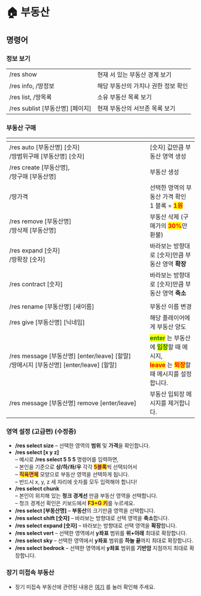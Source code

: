 # 🏠 부동산

## 명령어

### 정보 보기

|                             |                      |
| --------------------------- | -------------------- |
| /res show                   | 현재 서 있는 부동산 경계 보기    |
| /res info, /땅정보             | 해당 부동산의 가치나 권한 정보 확인 |
| /res list, /땅목록             | 소유 부동산 목록 보기         |
| /res sublist \[부동산명] \[페이지] | 현재 부동산의 서브존 목록 보기    |

### 부동산 구매

<table><thead><tr><th width="360"></th><th></th></tr></thead><tbody><tr><td>/res auto [부동산명] [숫자]<br>/땅범위구매 [부동산명] [숫자]</td><td>[숫자] 값만큼 부동산 영역 생성</td></tr><tr><td>/res create [부동산명], <br>/땅구매 [부동산명]</td><td>부동산 생성</td></tr><tr><td>/땅가격</td><td>선택한 영역의 부동산 가격 확인<br>1 블록 = <mark style="color:red;"><strong>1원</strong></mark></td></tr><tr><td>/res remove [부동산명]<br>/땅삭제 [부동산명]</td><td>부동산 삭제 (구매가의 <mark style="color:red;"><strong>30%</strong></mark>만 환불)</td></tr><tr><td>/res expand [숫자]<br>/땅확장 [숫자]</td><td>바라보는 방향대로 [숫자]만큼 부동산 영역 <strong>확장</strong></td></tr><tr><td>/res contract [숫자]</td><td>바라보는 방향대로 [숫자]만큼 부동산 영역 <strong>축소</strong></td></tr><tr><td></td><td></td></tr><tr><td>/res rename [부동산명] [새이름]</td><td>부동산 이름 변경</td></tr><tr><td>/res give [부동산명] [닉네임]</td><td>해당 플레이어에게 부동산 양도</td></tr><tr><td>/res message [부동산명] [enter/leave] [할말]<br>/땅메시지 [부동산명] [enter/leave] [할말]</td><td><mark style="color:green;"><strong>enter</strong></mark> 는 부동산에 <mark style="color:green;"><strong>입장</strong></mark>할 때 메시지, <br><mark style="color:red;"><strong>leave</strong></mark> 는 <mark style="color:red;"><strong>퇴장</strong></mark>할 때 메시지를 설정합니다.</td></tr><tr><td>/res message [부동산명] remove [enter/leave]</td><td>부동산 입퇴장 메시지를 제거합니다.</td></tr></tbody></table>

### 영역 설정 (고급편) (수정중)

* **/res select size** – 선택한 영역의 **범위** 및 **가격**을 확인합니다.
* **/res select \[x y z]** \
  – 예시로 **/res select 5 5 5** 명령어를 입력하면,  \
  – 본인을 기준으로 **상/하/좌/우** 각각 <mark style="color:purple;">**5블록**</mark>씩 선택되어서  \
  – <mark style="color:purple;">**직육면체**</mark> 모양으로 부동산 영역을 선택하게 됩니다.\
  – 반드시 x, y, z 세 자리에 숫자를 모두 입력해야 합니다!
* **/res select chunk** \
  – 본인이 위치해 있는 **청크 경계선** 만큼 부동산 영역을 선택합니다.\
  – 청크 경계선 확인은 키보드에서 <mark style="color:purple;">**F3+G 키**</mark>를 누르세요.
* **/res select \[부동산명]** – **부동산**의 크기만큼 영역을 선택합니다.
* **/res select shift \[숫자]** – 바라보는 방향대로 선택 영역을 **축소**합니다.
* **/res select expand \[숫자]** – 바라보는 방향대로 선택 영역을 **확장**합니다.
* **/res select vert** – 선택한 영역에서 **y좌표** 범위를 **위+아래** 최대로 확장합니다.
* **/res select sky** – 선택한 영역에서 **y좌표** 범위를 **하늘 끝**까지 최대로 확장합니다.
* **/res select bedrock** – 선택한 영역에서 **y좌표** 범위를 **기반암** 지점까지 최대로 확장합니다.

### 장기 미접속 부동산

* 장기 미접속 부동산에 관련된 내용은 [여기](./#undefined-4) 를 눌러 확인해 주세요.
